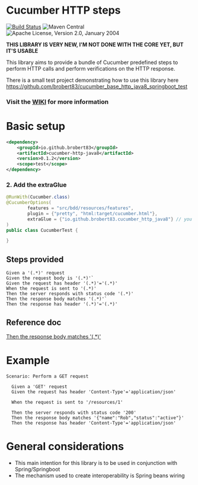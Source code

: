 # Cucumber HTTP steps 
[![Build Status](https://travis-ci.com/brobert83/cucumber_base_http_java8.svg?branch=master)](https://travis-ci.com/brobert83/cucumber_base_http_java8) 
![Maven Central](https://img.shields.io/maven-central/v/io.github.brobert83/cucumber-http-java8)
![Apache License, Version 2.0, January 2004](https://img.shields.io/github/license/apache/maven.svg?label=License)

**THIS LIBRARY IS VERY NEW, I'M NOT DONE WITH THE CORE YET, BUT IT'S USABLE**

This library aims to provide a bundle of Cucumber predefined steps to perform HTTP calls and perform verifications on the HTTP response.

There is a small test project demonstrating how to use this library here https://github.com/brobert83/cucumber_base_http_java8_springboot_test

### Visit the [WIKI](https://github.com/brobert83/cucumber_base_http_java8/wiki/home) for more information 

# Basic setup
```xml
<dependency>
    <groupId>io.github.brobert83</groupId>
    <artifactId>cucumber-http-java8</artifactId>
    <version>0.1.2</version>
    <scope>test</scope>
</dependency>     
```
### 2. Add the extraGlue
```java
@RunWith(Cucumber.class)
@CucumberOptions(
        features = "src/bdd/resources/features",
        plugin = {"pretty", "html:target/cucumber.html"},
        extraGlue = {"io.github.brobert83.cucumber_http_java8"} // you cannot have both glue and extraGlue, be careful with this
)
public class CucumberTest {

}
```

## Steps provided
```gherkin 
Given a '(.*)' request
Given the request body is '(.*)'` 
Given the request has header '(.*)'='(.*)'
When the request is sent to '(.*)'
Then the server responds with status code '(.*)'
Then the response body matches '(.*)'`
Then the response has header '(.*)'='(.*)'
```        

## Reference doc
[Then the response body matches '(.*)'](src/main/java/io/github/brobert83/cucumber_http_java8/steps/response_body/HttpResponseBodyMatchStep.md)

# Example
```gherkin
Scenario: Perform a GET request

  Given a 'GET' request
  Given the request has header 'Content-Type'='application/json'
  
  When the request is sent to '/resources/1'
  
  Then the server responds with status code '200'
  Then the response body matches '{"name":"Rob","status":"active"}'
  Then the response has header 'Content-Type'='application/json'
```

# General considerations

- This main intention for this library is to be used in conjunction with Spring/Springboot
- The mechanism used to create interoperability is Spring beans wiring
